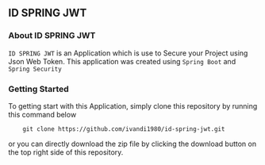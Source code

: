 ## ID SPRING JWT

### About ID SPRING JWT

`ID SPRING JWT` is an Application which is use to Secure your Project using Json Web Token.
This application was created using `Spring Boot` and `Spring Security`

### Getting Started

To getting start with this Application, simply clone this repository by running this command below

```
    git clone https://github.com/ivandi1980/id-spring-jwt.git
```

or you can directly download the zip file by clicking the download button on the top right side of this repository.